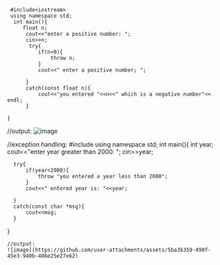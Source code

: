 ~~~// exception handling:
 #include<iostream>
 using namespace std;
  int main(){
     float n;
      cout<<"enter a positive number: ";
      cin>>n;
       try{
          if(n<0){
              throw n;
          }
          cout<<" enter a positive number; "; 
          
      }
      catch(const float n){
          cout<<"you entered "<<n<<" which is a negative number"<< endl;
      }
          
}
~~~
//output:
![image](https://github.com/user-attachments/assets/b6dd83a4-ae8f-4bac-b58e-c25fd54a5f0b)


//exception handling:
#include<iostream>
 using namespace std;
  int main(){
     int year;
      cout<<"enter year greater than 2000: ";
      cin>>year;
       
      try{
          if(year<2000){
              throw "you entered a year less than 2000";
          }
          cout<<" entered year is: "<<year;
          
      }
      catch(const char *msg){
          cout<<msg;
      }
          
}
~~~
//output:
![image](https://github.com/user-attachments/assets/5ba3b359-490f-45e3-940b-406e25e27e62)



